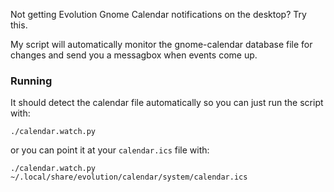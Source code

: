 Not getting Evolution Gnome Calendar notifications on the desktop? Try this.

My script will automatically monitor the gnome-calendar database file for changes and send you a messagbox when events come up.


### Running

It should detect the calendar file automatically so you can just run the script with:

    ./calendar.watch.py

or you can point it at your `calendar.ics` file with:

    ./calendar.watch.py ~/.local/share/evolution/calendar/system/calendar.ics
